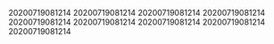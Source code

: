 20200719081214
20200719081214
20200719081214
20200719081214
20200719081214
20200719081214
20200719081214
20200719081214
20200719081214
